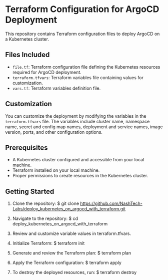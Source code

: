 # Terraform Configuration for ArgoCD Deployment

This repository contains Terraform configuration files to deploy ArgoCD on a Kubernetes cluster.

## Files Included

- `file.tf`: Terraform configuration file defining the Kubernetes resources required for ArgoCD deployment.
- `terraform.tfvars`: Terraform variables file containing values for customization.
- `vars.tf`: Terraform variables definition file.

## Customization

You can customize the deployment by modifying the variables in the `terraform.tfvars` file. The variables include cluster name, namespace name, secret and config map names, deployment and service names, image version, ports, and other configuration options.

## Prerequisites

- A Kubernetes cluster configured and accessible from your local machine.
- Terraform installed on your local machine.
- Proper permissions to create resources in the Kubernetes cluster.


## **Getting Started**

1. Clone the repository: $ git clone https://github.com/NashTech-Labs/deploy_kubernetes_on_argocd_with_terraform.git

2. Navigate to the repository: $ cd deploy_kubernetes_on_argocd_with_terraform

3. Review and customize variable values in terraform.tfvars.

4. Initialize Terraform: $ terraform init

5. Generate and review the Terraform plan: $ terraform plan

6. Apply the Terraform configuration: $ terraform apply

7. To destroy the deployed resources, run: $ terraform destroy
